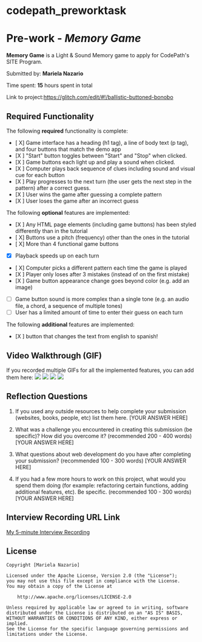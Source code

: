 # codepath_preworktask
# Pre-work - *Memory Game*

**Memory Game** is a Light & Sound Memory game to apply for CodePath's SITE Program. 

Submitted by: **Mariela Nazario**

Time spent: **15** hours spent in total

Link to project:https://glitch.com/edit/#!/ballistic-buttoned-bonobo


## Required Functionality

The following **required** functionality is complete:

* [ X] Game interface has a heading (h1 tag), a line of body text (p tag), and four buttons that match the demo app
* [X ] "Start" button toggles between "Start" and "Stop" when clicked. 
* [X ] Game buttons each light up and play a sound when clicked. 
* [X ] Computer plays back sequence of clues including sound and visual cue for each button
* [X ] Play progresses to the next turn (the user gets the next step in the pattern) after a correct guess. 
* [X ] User wins the game after guessing a complete pattern
* [X ] User loses the game after an incorrect guess

The following **optional** features are implemented:

* [X ] Any HTML page elements (including game buttons) has been styled differently than in the tutorial
* [ X] Buttons use a pitch (frequency) other than the ones in the tutorial
* [ X] More than 4 functional game buttons
* [X] Playback speeds up on each turn
* [ X] Computer picks a different pattern each time the game is played
* [X ] Player only loses after 3 mistakes (instead of on the first mistake)
* [X ] Game button appearance change goes beyond color (e.g. add an image)
* [ ] Game button sound is more complex than a single tone (e.g. an audio file, a chord, a sequence of multiple tones)
* [ ] User has a limited amount of time to enter their guess on each turn

The following **additional** features are implemented:

- [X ] button that changes the text from english to spanish!

## Video Walkthrough (GIF)

If you recorded multiple GIFs for all the implemented features, you can add them here:
![](gif1-link-here)
![](gif2-link-here)
![](gif3-link-here)
![](gif4-link-here)

## Reflection Questions
1. If you used any outside resources to help complete your submission (websites, books, people, etc) list them here. 
[YOUR ANSWER HERE]

2. What was a challenge you encountered in creating this submission (be specific)? How did you overcome it? (recommended 200 - 400 words) 
[YOUR ANSWER HERE]

3. What questions about web development do you have after completing your submission? (recommended 100 - 300 words) 
[YOUR ANSWER HERE]

4. If you had a few more hours to work on this project, what would you spend them doing (for example: refactoring certain functions, adding additional features, etc). Be specific. (recommended 100 - 300 words) 
[YOUR ANSWER HERE]



## Interview Recording URL Link

[My 5-minute Interview Recording](your-link-here)


## License

    Copyright [Mariela Nazario]

    Licensed under the Apache License, Version 2.0 (the "License");
    you may not use this file except in compliance with the License.
    You may obtain a copy of the License at

        http://www.apache.org/licenses/LICENSE-2.0

    Unless required by applicable law or agreed to in writing, software
    distributed under the License is distributed on an "AS IS" BASIS,
    WITHOUT WARRANTIES OR CONDITIONS OF ANY KIND, either express or implied.
    See the License for the specific language governing permissions and
    limitations under the License.
